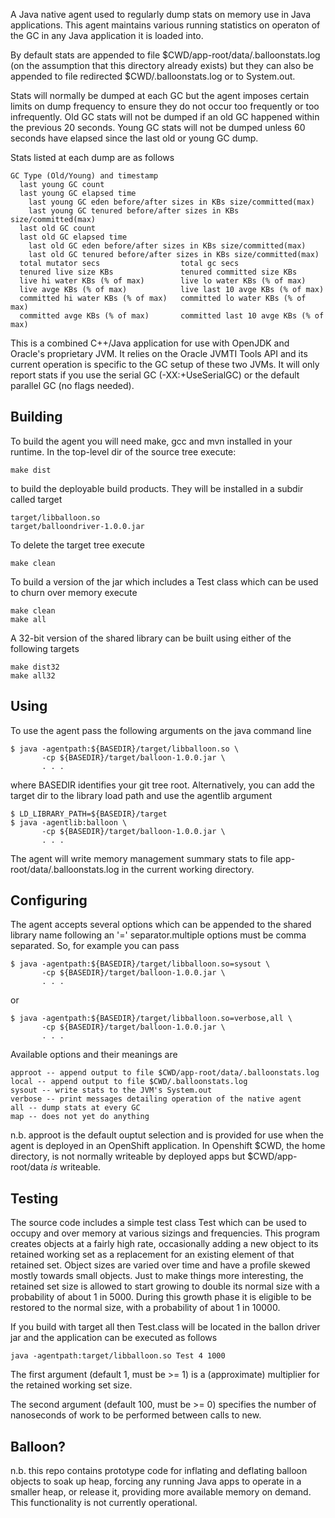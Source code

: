 A Java native agent used to regularly dump stats on memory use in Java
applications. This agent maintains various running statistics on
operaton of the GC in any Java application it is loaded into.

By default stats are appended to file $CWD/app-root/data/.balloonstats.log
(on the assumption that this directory already exists) but they can also
be appended to file redirected $CWD/.balloonstats.log or to System.out.

Stats will normally be dumped at each GC but the agent imposes certain
limits on dump frequency to ensure they do not occur too frequently or
too infrequently. Old GC stats will not be dumped if an old GC
happened within the previous 20 seconds. Young GC stats will not be
dumped unless 60 seconds have elapsed since the last old or young GC
dump.

Stats listed at each dump are as follows

    GC Type (Old/Young) and timestamp
      last young GC count
      last young GC elapsed time
        last young GC eden before/after sizes in KBs size/committed(max)
        last young GC tenured before/after sizes in KBs size/committed(max)
      last old GC count
      last old GC elapsed time
        last old GC eden before/after sizes in KBs size/committed(max)
        last old GC tenured before/after sizes in KBs size/committed(max)
      total mutator secs                  total gc secs
      tenured live size KBs               tenured committed size KBs
      live hi water KBs (% of max)        live lo water KBs (% of max)
      live avge KBs (% of max)            live last 10 avge KBs (% of max)
      committed hi water KBs (% of max)   committed lo water KBs (% of max)
      committed avge KBs (% of max)       committed last 10 avge KBs (% of max)


This is a combined C++/Java application for use with OpenJDK and
Oracle's proprietary JVM. It relies on the Oracle JVMTI Tools API and
its current operation is specific to the GC setup of these two JVMs.
It will only report stats if you use the serial GC (-XX:+UseSerialGC)
or the default parallel GC (no flags needed).

Building
--------

To build the agent you will need make, gcc and mvn installed in your
runtime. In the top-level dir of the source tree execute:

    make dist

to build the deployable build products. They will be installed in a
subdir called target

    target/libballoon.so
    target/balloondriver-1.0.0.jar

To delete the target tree execute

    make clean

To build a version of the jar which includes a Test class which can be
used to churn over memory execute

    make clean
    make all

A 32-bit version of the shared library can be built using either of
the following targets

    make dist32
    make all32

Using
-----

To use the agent pass the following arguments on the java command line

    $ java -agentpath:${BASEDIR}/target/libballoon.so \
           -cp ${BASEDIR}/target/balloon-1.0.0.jar \
           . . .

where BASEDIR identifies your git tree root. Alternatively, you can
add the target dir to the library load path and use the agentlib
argument

    $ LD_LIBRARY_PATH=${BASEDIR}/target
    $ java -agentlib:balloon \
           -cp ${BASEDIR}/target/balloon-1.0.0.jar \
           . . .

The agent will write memory management summary stats to file
app-root/data/.balloonstats.log in the current working directory.

Configuring
-----------

The agent accepts several options which can be appended to the shared
library name following an '=' separator.multiple options must be comma
separated. So, for example you can pass

    $ java -agentpath:${BASEDIR}/target/libballoon.so=sysout \
           -cp ${BASEDIR}/target/balloon-1.0.0.jar \
           . . .

or

    $ java -agentpath:${BASEDIR}/target/libballoon.so=verbose,all \
           -cp ${BASEDIR}/target/balloon-1.0.0.jar \
           . . .

Available options and their meanings are

    approot -- append output to file $CWD/app-root/data/.balloonstats.log
    local -- append output to file $CWD/.balloonstats.log
    sysout -- write stats to the JVM's System.out
    verbose -- print messages detailing operation of the native agent
    all -- dump stats at every GC
    map -- does not yet do anything

n.b. approot is the default ouptut selection and is provided for use when
the agent is deployed in an OpenShift application. In Openshift $CWD, the
home directory, is not normally writeable by deployed apps but
$CWD/app-root/data *is* writeable.

Testing
-------

The source code includes a simple test class Test which can be used to
occupy and over memory at various sizings and frequencies. This
program creates objects at a fairly high rate, occasionally adding a
new object to its retained working set as a replacement for an
existing element of that retained set. Object sizes are varied over
time and have a profile skewed mostly towards small objects.  Just to
make things more interesting, the retained set size is allowed to
start growing to double its normal size with a probability of about 1
in 5000. During this growth phase it is eligible to be restored to the
normal size, with a probability of about 1 in 10000.

If you build with target all then Test.class will be located in the
ballon driver jar and the application can be executed as follows

    java -agentpath:target/libballoon.so Test 4 1000

The first argument (default 1, must be >= 1) is a (approximate)
multiplier for the retained working set size.

The second argument (default 100, must be >= 0) specifies the number
of nanoseconds of work to be performed between calls to new.

Balloon?
--------

n.b. this repo contains prototype code for inflating and deflating
balloon objects to soak up heap, forcing any running Java apps to
operate in a smaller heap, or release it, providing more available
memory on demand. This functionality is not currently operational.
